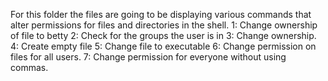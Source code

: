 For this folder the files are going to be displaying various commands that alter permissions for files and directories in the shell.
1: Change ownership of file to betty
2: Check for the groups the user is in
3: Change ownership.
4: Create empty file
5: Change file to executable
6: Change permission on files for all users.
7: Change permission for everyone without using commas.
